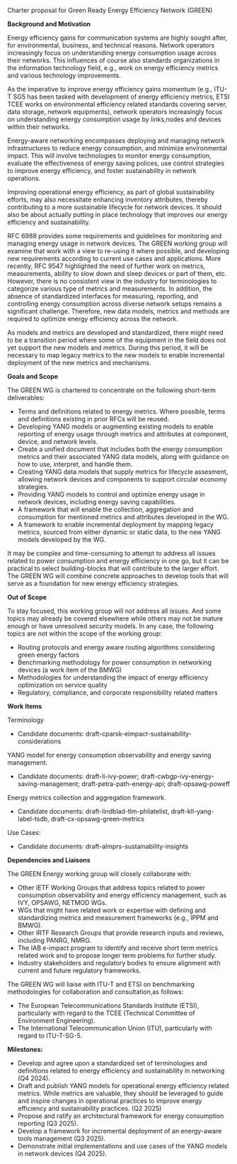 Charter proposal for Green Ready Energy Efficiency Network (GREEN)

**Background and Motivation**

Energy efficiency gains for communication systems are highly sought after, for environmental, business, and technical reasons. Network operators increasingly focus on understanding energy consumption usage across their networks. This influences of course also standards organizations in the information technology field, e.g., work on energy efficiency metrics and various technology improvements.

As the imperative to improve energy efficiency gains momentum (e.g., ITU-T SG5 has been tasked with development of energy efficiency metrics, ETSI TCEE works on environmental efficiency related standards covering server, data storage, network equipments), network operators increasingly focus on understanding energy consumption usage by links,nodes and devices within their networks. 

Energy-aware networking encompasses deploying and managing network infrastructures to reduce energy consumption, and minimize environmental impact. This will involve technologies to monitor energy consumption, evaluate the effectiveness of energy saving polices, use control strategies to improve energy efficiency, and foster sustainability in network operations.

Improving operational energy efficiency, as part of global sustainability efforts, may also necessitate enhancing inventory attributes, thereby contributing to a more sustainable lifecycle for network devices. It should also be about actually putting in place technology that improves our energy efficiency and sustainability.

RFC 6988 provides some requirements and guidelines for monitoring and managing energy usage in network devices. 
The GREEN working group will examine that work with a view to re-using it where possible, and developing new requirements according to current use cases and applications. More recently, RFC 9547 highlighted the need of further work on metrics, measurements, ability to slow down and sleep devices or part of them, etc. However, there is no consistent view in the industry for terminologies to categorize various type of metrics and measurements.
In addition, the absence of standardized interfaces for measuring, reporting, and controlling energy consumption across diverse network setups remains a significant challenge. Therefore, new data models, metrics and methods are required to optimize energy efficiency across the network.

As models and metrics are developed and standardized, there might need to be a transition period where some of the equipment in the field does not yet support the new models and metrics. During this period, it will be necessary to map legacy metrics to the new models to enable incremental deployment of the new metrics and mechanisms.

**Goals and Scope**

The GREEN WG is chartered to concentrate on the following short-term deliverables:
   - Terms and definitions related to energy metrics. Where possible, terms and definitions existing in prior RFCs will be reused.
   - Developing YANG models or augmenting existing models to enable reporting of energy usage through metrics and attributes at component, device, and network levels.
   - Create a unified document that includes both the energy consumption metrics and their associated YANG data models, along with guidance on how to use, interpret, and handle them.
   - Creating YANG data models that supply metrics for lifecycle assesment, allowing network devices and components to support circular economy strategies.
   - Providing YANG models to control and optimize energy usage in network devices, including energy saving capabilities. 
   - A framework that will enable the collection, aggregation and consumption for mentioned metrics and attributes developed in the WG.
   - A framework to enable incremental deployment by mapping legacy metrics, sourced from either dynamic or static data, to the new YANG models developed by the WG.

It may be complex and time-consuming to attempt to address all issues related to power consumption and energy efficiency in one go, but it can be practical to select building-blocks that will contribute to the larger effort. The GREEN WG will combine concrete approaches to develop tools that will serve as a foundation for new energy efficiency strategies.

**Out of Scope**

To stay focused, this working group will not address all issues. And some topics may already be covered elsewhere while others may not be mature enough or have unresolved security models. In any case, the following topics are not within the scope of the working group:

   - Routing protocols and energy aware routing algorithms considering green energy factors
   - Benchmarking methodology for power consumption in networking devices (a work item of the BMWG)
   - Methodologies for understanding the impact of energy efficiency optimization on service quality
   - Regulatory, compliance, and corporate responsibility related matters

**Work Items**

Terminology 
   - Candidate documents: draft-cparsk-eimpact-sustainability-considerations

YANG model for energy consumption observability and energy saving management.
   - Candidate documents: draft-li-ivy-power; draft-cwbgp-ivy-energy-saving-management; draft-petra-path-energy-api; draft-opsawg-poweff

Energy metrics collection and aggregation framework.
   - Candidate documents: draft-lindblad-tlm-philatelist, draft-kll-yang-label-tsdb, draft-cx-opsawg-green-metrics

Use Cases:
   - Candidate documents: draft-almprs-sustainability-insights

**Dependencies and Liaisons**

The GREEN Energy working group will closely collaborate with:

   - Other IETF Working Groups that address topics related to power consumption observability and energy efficiency
     management, such as IVY, OPSAWG, NETMOD WGs.
   - WGs that might have related work or expertise with defining and standardizing metrics and measurement frameworks (e.g., IPPM and BMWG). 
   - Other IRTF Research Groups that provide research inputs and reviews, including PANRG, NMRG.
   - The IAB e-impact program to identify and receive short term metrics related work and to propose longer term problems for further study. 
   - Industry stakeholders and regulatory bodies to ensure alignment with current and future regulatory frameworks. 

The GREEN WG will liaise with ITU-T and ETSI on benchmarking methodologies for collaboration and consultation,as follows:

   - The European Telecommunications Standards Institute (ETSI), particularly with regard to the TCEE (Technical
     Committee of Environment Engineering).
   - The International Telecommunication Union (ITU), particularly with regard to ITU-T-SG-5.

**Milestones:** 

   - Develop and agree upon a standardized set of terminologies and definitions related to energy efficiency and sustainability in networking (Q4 2024).
   - Draft and publish YANG models for operational energy efficiency related metrics. While metrics are valuable, they should be leveraged to guide and inspire changes in 
     operational practices to improve energy efficiency and sustainability practices. (Q2 2025)
   - Propose and ratify an architectural framework for energy consumption reporting (Q3 2025).
   - Develop a framework for incremental deployment of an energy-aware tools management (Q3 2025).
   - Demonstrate initial implementations and use cases of the YANG models in network devices (Q4 2025). 
